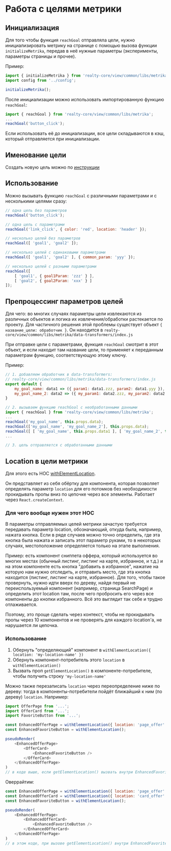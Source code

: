 # Работа с целями метрики

## Инициализация
Для того чтобы функция `reachGoal` отправляла цели, нужно инициализировать метрику на странице с помощью вызова функции
`initializeMetrika`, передав в неё нужные параметры (эксперименты, параметры страницы и прочее).

Пример:
```javascript
import { initializeMetrika } from 'realty-core/view/common/libs/metrika';
import config from '../config';

initializeMetrika();
```

После инициализации можно использовать импортированную функцию `reachGoal`:
```javascript
import { reachGoal } from 'realty-core/view/common/libs/metrika';
...
reachGoal('button_click');
```
Если использовать её до инициализации, все цели складываются в кэш, который отправляется 
при инициализации.

## Именование цели

Создать новую цель можно по [инструкции](https://wiki.yandex-team.ru/users/emiliyamur/realty/allmetricas/metrika-events/)

## Использование
Можно вызывать функцию `reachGoal` с различными параметрами и с несколькими целями сразу:

```javascript
// одна цель без параметров
reachGoal('button_click');

// одна цель с параметрами
reachGoal('link_click', { color: 'red', location: 'header' });

// несколько целей без параметров
reachGoal([ 'goal1', 'goal2' ]);

// несколько целей с одинаковыми параметрами
reachGoal([ 'goal1', 'goal2' ], { common_param: 'yyy' });

// несколько целей с разными параметрами
reachGoal([
    [ 'goal1', { goal1Param: 'zzz' } ],
    [ 'goal2', { goal2Param: 'xxx' } ]
]);
```

## Препроцессинг параметров целей
Для чего: во многих случаях параметры цели извлекаются из различных объектов и логика их извлечения/обработки растекается по проекту.
Для частичного решения этой проблемы существует объект `{ название_цели: обработчик }`.
Он находится в `realty-core/view/common/libs/metrika/data-transformers/index.js`

При отправке цели с параметрами, функция `reachGoal` смотрит в этот объект, и если находит там название цели, то применяет
к переданным параметрам функцию, соответствующую этому ключу.

Пример:
```javascript
// 1. добавляем обработчик в data-transformers: 
// realty-core/view/common/libs/metrika/data-transformers/index.js
export default {
    my_goal_name: data1 => ({ param1: data1.zzz, param2: data1.yyy }),
    my_goal_name_2: data2 => ({ my_param1: data2.zzz, my_param2: data2.yyy })
}

// 2. вызываем функцию reachGoal с необработанными данными
import { reachGoal } from 'realty-core/view/common/libs/metrika';
...
reachGoal('my_goal_name', this.props.data);
reachGoal(['my_goal_name', 'my_goal_name_2'], this.props.data);
reachGoal([ [ 'my_goal_name', this.props.data1 ], [ 'my_goal_name_2', this.props.data2 ] ]);
...

// 3. цель отправляется с обработанными данными
```

## Location в цели метрики
Для этого есть HOC [withElementLocation](../realty-core/view/react/common/enhancers/withElementLocation.js).

Он представляет из себя обёртку для компонента, которая позволяет определять параметр `location` для его потомков
без необходимости прокидывать пропы вниз по цепочке через все элементы.
Работает через `React.createContext`.

### Для чего вообще нужен этот HOC
В параметры отправляемых целей метрики зачастую требуется передавать параметр location, обозначающий, откуда была,
например, нажата кнопка. Если в ряде случаев можно точно определить, где эта кнопка была нажата и записать этот параметр
руками, то в некоторых случаях, местоположение определяется только на этапе выполнения.

Пример: есть компонент сниппета оффера, который используется во многих местах (обычный листинг, листинг на карте, избранное, и т.д.)
и на этом компоненте есть кнопка "добавить в избранное", нажатие на которую нам нужно отследить, и отправить место,
где эта кнопка находится (листинг, листинг на карте, избранное).
Для того, чтобы такое провернуть, нужно идти вверх по дереву, найдя первый не переиспользуемый компонент (например, страница SearchPage)
и определить этот location там, после чего пробросить его через все компоненты до кнопки избранного.
Всё это выглядит так себе и трудно отлаживается.

Поэтому, это проще сделать через контекст, чтобы не прокидывать пропы через 10 компонентов и не проверять для каждого
location'a, не нарушается ли цепочка.

### Использование
1. Обернуть "определяющий" компонент в `withElementLocation({ location: 'my-location-name' })`
2. Обернуть компонент-потребитель этого `location` в `withElementLocation()`
3. Вызвать проп `getElementLocation()` в компоненте-потребителе, чтобы получить строку `'my-location-name'`

Можно также перезаписать `location` через переопределение ниже по дереву: тогда в компоненты-потребители пойдёт ближайший к
ним (по дереву) `location`.
Например:
```javascript
import OfferPage from '...';
import OfferCard from '...';
import FavoriteButton from '...';

const EnhancedOfferPage = withElementLocation({ location: 'page_offer' });
const EnhancedFavoriteButton = withElementLocation();

pseudoRender(
    <EnhancedOfferPage>
        <OfferCard>
            <EnhancedFavoriteButton />
        </OfferCard>
    </EnhancedOfferPage>
)
// в коде выше, если getElementLocation() вызвать внутри EnhancedFavoriteButton, то вернётся строка 'page_offer'
```

Оверрайтим:
```javascript
const EnhancedOfferPage = withElementLocation({ location: 'page_offer' });
const EnhancedOfferCard = withElementLocation({ location: 'card_offer' }); // добавилась эта строка
const EnhancedFavoriteButton = withElementLocation();

pseudoRender(
    <EnhancedOfferPage>
        <EnhancedOfferCard>
            <EnhancedFavoriteButton />
        </EnhancedOfferCard>
    </EnhancedOfferPage>
)
// в этом коде, при вызове getElementLocation() внутри EnhancedFavoriteButton, вернётся строка 'card_offer'

```
